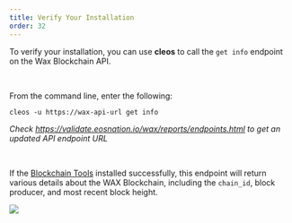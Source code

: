 ```yaml
---
title: Verify Your Installation
order: 32
---
```


To verify your installation, you can use **cleos** to call the `get info` endpoint on the Wax Blockchain API. 
<p>&nbsp;</p>

From the command line, enter the following:

```shell
cleos -u https://wax-api-url get info
```
*Check https://validate.eosnation.io/wax/reports/endpoints.html to get an updated API endpoint URL*
<p>&nbsp;</p>

If the [Blockchain Tools](/build/tools/blockchain_tools) installed successfully, this endpoint will return various details about the WAX Blockchain, including the `chain_id`, block producer, and most recent block height.

![](/assets/images/dapp-development/docker-setup/docker_results.jpg)

